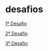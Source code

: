 # desafios

<a href="https://miguelafonsoo.github.io/desafios/qr-code-component-main/">1º Desafio</a>

<a href="https://miguelafonsoo.github.io/desafios/results-summary-component-main/">2º Desafio</a>

<a href="https://miguelafonsoo.github.io/desafios/product-preview-card-component-main/">3º Desafio</a>

